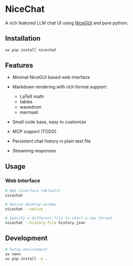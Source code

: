 # NiceChat

A rich featured LLM chat UI using [NiceGUI](https://nicegui.io/) and pure python.

## Installation

```bash
uv pip install nicechat
```

## Features

- Minimal NiceGUI based web interface
- Markdown rendering with rich format support:
  - LaTeX math
  - tables
  - wavedrom
  - mermaid

- Small code base, easy to customize
- MCP support (TODO)
- Persistent chat history in plain text file
- Streaming responses

## Usage

### Web Interface
```bash
# Web interface (default)
nicechat

# Native desktop window
nicechat --native

# Specify a different file to start a new thread
nicechat --history-file history.json
```

## Development

```bash
# Setup environment
uv venv
uv pip install -e .
```
